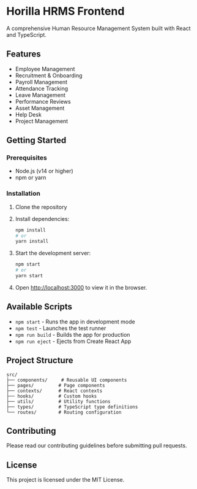 # Horilla HRMS Frontend

A comprehensive Human Resource Management System built with React and TypeScript.

## Features

- Employee Management
- Recruitment & Onboarding
- Payroll Management
- Attendance Tracking
- Leave Management
- Performance Reviews
- Asset Management
- Help Desk
- Project Management

## Getting Started

### Prerequisites

- Node.js (v14 or higher)
- npm or yarn

### Installation

1. Clone the repository
2. Install dependencies:
   ```bash
   npm install
   # or
   yarn install
   ```

3. Start the development server:
   ```bash
   npm start
   # or
   yarn start
   ```

4. Open [http://localhost:3000](http://localhost:3000) to view it in the browser.

## Available Scripts

- `npm start` - Runs the app in development mode
- `npm test` - Launches the test runner
- `npm run build` - Builds the app for production
- `npm run eject` - Ejects from Create React App

## Project Structure

```
src/
├── components/     # Reusable UI components
├── pages/         # Page components
├── contexts/      # React contexts
├── hooks/         # Custom hooks
├── utils/         # Utility functions
├── types/         # TypeScript type definitions
└── routes/        # Routing configuration
```

## Contributing

Please read our contributing guidelines before submitting pull requests.

## License

This project is licensed under the MIT License.

